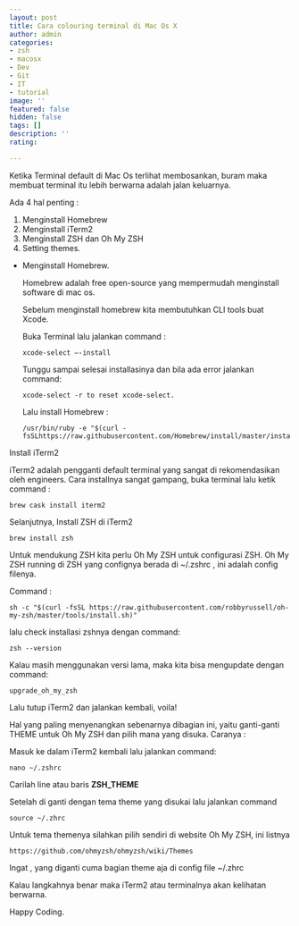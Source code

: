 ```yaml
---
layout: post
title: Cara colouring terminal di Mac Os X
author: admin
categories:
- zsh
- macosx
- Dev
- Git
- IT
- tutorial
image: ''
featured: false
hidden: false
tags: []
description: ''
rating: 

---
```

Ketika Terminal default di Mac Os terlihat membosankan, buram maka membuat terminal itu lebih berwarna adalah jalan keluarnya.

Ada 4 hal penting :

1. Menginstall Homebrew
2. Menginstall iTerm2
3. Menginstall ZSH dan Oh My ZSH
4. Setting themes.

* Menginstall Homebrew.

  Homebrew adalah free open-source yang mempermudah menginstall software di mac os.

  Sebelum menginstall homebrew kita membutuhkan CLI tools buat Xcode.

  Buka Terminal lalu jalankan command :

      xcode-select —-install

  Tunggu sampai selesai installasinya dan bila ada error jalankan command:

      xcode-select -r to reset xcode-select.

  Lalu install Homebrew :

      /usr/bin/ruby -e "$(curl -fsSLhttps://raw.githubusercontent.com/Homebrew/install/master/install)"

Install iTerm2

iTerm2 adalah pengganti default terminal yang sangat di rekomendasikan oleh engineers. Cara installnya sangat gampang, buka terminal lalu ketik command :

    brew cask install iterm2

Selanjutnya, Install ZSH di iTerm2

    brew install zsh

Untuk mendukung ZSH kita perlu Oh My ZSH untuk configurasi ZSH. Oh My ZSH running di ZSH yang confignya berada di \~/.zshrc , ini adalah config filenya.

Command :

    sh -c "$(curl -fsSL https://raw.githubusercontent.com/robbyrussell/oh-my-zsh/master/tools/install.sh)"

lalu check installasi zshnya dengan command:

    zsh --version

Kalau masih menggunakan versi lama, maka kita bisa mengupdate dengan command:

    upgrade_oh_my_zsh

Lalu tutup iTerm2 dan jalankan kembali, voila!

Hal yang paling menyenangkan sebenarnya dibagian ini, yaitu ganti-ganti THEME untuk Oh My ZSH dan pilih mana yang disuka. Caranya :

Masuk ke dalam iTerm2 kembali lalu jalankan command:

    nano ~/.zshrc

Carilah line atau baris **ZSH_THEME**

Setelah di ganti dengan tema theme yang disukai lalu jalankan command

    source ~/.zhrc

Untuk tema themenya silahkan pilih sendiri di website Oh My ZSH, ini listnya

    https://github.com/ohmyzsh/ohmyzsh/wiki/Themes

Ingat , yang diganti cuma bagian theme aja di config file \~/.zhrc

Kalau langkahnya benar maka iTerm2 atau terminalnya akan kelihatan berwarna.

Happy Coding.